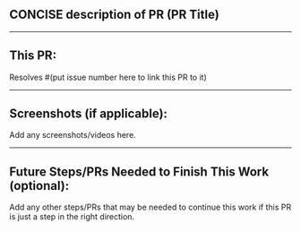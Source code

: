 ## CONCISE description of PR (PR Title)

---

## This PR:

Resolves #(put issue number here to link this PR to it)

---

## Screenshots (if applicable):

Add any screenshots/videos here.

---

## Future Steps/PRs Needed to Finish This Work (optional):

Add any other steps/PRs that may be needed to continue this work if this PR is just a step in the right direction.
